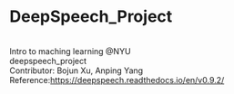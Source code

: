 # DeepSpeech_Project
<br />Intro to maching learning @NYU
<br />deepspeech_project
<br />Contributor: Bojun Xu, Anping Yang
<br />Reference:https://deepspeech.readthedocs.io/en/v0.9.2/
